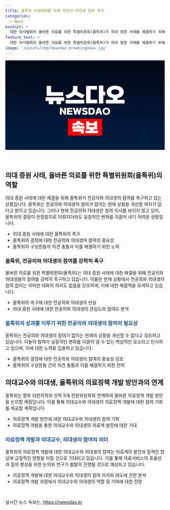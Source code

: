 ```yaml
---
title: 올특위 의정대화를 위해 전공의·의대생 참여 촉구
categories:
  - News
excerpt: >
  대한 의사협회의 올바른 의료를 위한 특별위원회(올특위)가 의대 증원 사태를 해결하기 위해 전공의와 의대생의 참여를 촉구하고 있다. 이 올특위는 전공의와 의대생들의 참여가 없으면 결정이 어렵다고 밝히며, 의대교수, 의대생, 의협 등 14명의 구성원으로 이루어져 있지만 전공의와 의대생의 참여가 부족한 상태이다. 또한, 교육부의 의대평가 인증과 관련해 규탄하고, 의료계와 정부 간의 갈등을 해결할 구체적인 정책대안을 요구하고 있다. 앞으로 대한의학회와의 협력을 통해 의료정책을 논의할 예정이다.
feature_text: >
  대한 의사협회의 올바른 의료를 위한 특별위원회(올특위)가 의대 증원 사태를 해결하기 위해 전공의와 의대생의 참여를 촉구하고 있다. 이 올특위는 전공의와 의대생들의 참여가 없으면 결정이 어렵다고 밝히며, 의대교수, 의대생, 의협 등 14명의 구성원으로 이루어져 있지만 전공의와 의대생의 참여가 부족한 상태이다. 또한, 교육부의 의대평가 인증과 관련해 규탄하고, 의료계와 정부 간의 갈등을 해결할 구체적인 정책대안을 요구하고 있다. 앞으로 대한의학회와의 협력을 통해 의료정책을 논의할 예정이다.
image: '/assets/img/newsdao_breakingnews.jpg'
---
```


<p><img src="/assets/img/newsdao_breakingnews.jpg" alt="bookingtag 속보" /></p>

<p data-ke-size="size16">&nbsp;</p>

<h2 data-ke-size="size26">의대 증원 사태, 올바른 의료를 위한 특별위원회(올특위)의 역할</h2>

<p data-ke-size="size16">의대 증원 사태에 대한 해결을 위해 올특위가 전공의와 의대생의 참여를 촉구하고 있는 상황입니다. 올특위는 전공의와 의대생의 참여가 없이는 현재 상황을 개선할 여지가 없다고 밝히고 있습니다. 그러나 현재 전공의와 의대생은 참여 의사를 보이지 않고 있어, 올특위의 결정이 만장일치로 이뤄지더라도 실질적인 변화를 이끌어 내기 어려운 상황입니다.</p>

<ul>
<li>의대 증원 사태에 대한 올특위의 촉구</li>
<li>올특위의 결정에 대한 전공의와 의대생의 참여의 중요성</li>
<li>올특위의 구성원들의 의견 충돌과 이를 해결하기 위한 노력</li>
</ul>

<h3>올특위, 전공의와 의대생의 참여를 강력히 촉구</h3>

<p data-ke-size="size16">올바른 의료를 위한 특별위원회(올특위)는 의대 증원 사태에 대한 해결을 위해 전공의와 의대생들의 참여를 강력히 촉구하고 있습니다. 이들은 현재 상황에서 전공의와 의대생의 참여 없이는 어떠한 대화의 여지도 없음을 강조하며, 이에 대한 해결책을 모색하고 있습니다.</p>

<ul>
<li>올특위의 촉구에 대한 전공의와 의대생의 반응</li>
<li>의대 증원 사태에 대한 전공의와 의대생의 관심도와 참여도 분석</li>
</ul>

<h3><span style="color: #1a5490;">올특위의 성과를 이루기 위한 전공의와 의대생의 참여의 필요성</span></h3>

<p data-ke-size="size16">올특위는 전공의와 의대생의 참여가 없이는 현재의 상황을 개선할 수 없다고 강조하고 있습니다. 이들의 참여가 실질적인 변화를 이끌어 낼 수 있는 핵심적인 요소라고 인식하고 있으며, 이에 대한 노력을 집중하고 있습니다.</p>

<ul>
<li>올특위의 결정에 대한 전공의와 의대생의 참여의 중요성 강조</li>
<li>올특위의 구성원들 간의 의견 충돌과 이를 해결하기 위한 전략</li>
</ul>

<h2 data-ke-size="size26">의대교수와 의대생, 올특위의 의료정책 개발 방안과의 연계</h2>

<p data-ke-size="size16">올특위는 향후 대한의학회 산하 5개 전문위원회와 연계하여 올바른 의료정책 개발 방안을 논의할 예정입니다. 이를 통해 의대교수와 의대생의 의료정책 개발에 대한 참여 기회를 제공할 계획입니다.</p>

<ul>
<li>의료정책 개발 방안에 대한 의대교수와 의대생의 참여 기회</li>
<li>의료정책 개발을 통한 의대교수와 의대생의 의료계 발전에 대한 기대</li>
</ul>

<h3><b><span style="color: #1a5490;">의료정책 개발과 의대교수, 의대생의 참여의 의미</span></b></h3>

<p data-ke-size="size16">올특위의 의료정책 개발에 대한 의대교수와 의대생의 참여는 의료계의 발전과 질적인 향상에 긍정적인 영향을 미칠 것으로 기대되고 있습니다. 이를 통해 의료서비스의 효율성과 질의 향상을 위한 논의와 연구가 활발히 진행될 것으로 예상되고 있습니다.</p>

<ul>
<li>의료정책 개발에 대한 의대교수와 의대생의 참여 의지와 태도에 관한 분석</li>
<li>의료정책 개발 과정에서 의대교수와 의대생의 역할 및 기여에 대한 전망</li>
</ul>

<p data-ke-size="size16">&nbsp;</p>
실시간 뉴스 속보는, <a href="https://newsdao.kr" rel="dofollow">https://newsdao.kr</a>



